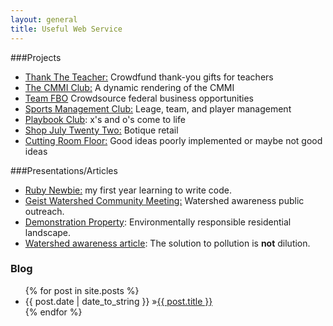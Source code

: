 ```yaml
---
layout: general
title: Useful Web Service
---
```




###Projects
* [Thank The Teacher:](projects.html#ttt) Crowdfund thank-you gifts for teachers
* [The CMMI Club:](projects.html#bsfc) A dynamic rendering of the CMMI 
* [Team FBO](projects.html#tfbo) Crowdsource federal business opportunities
* [Sports Management Club:](projects.html#smc) Leage, team, and player management
* [Playbook Club](projects.html#playbook): x's and o's come to life
* [Shop July Twenty Two:](projects.html#sj22) Botique retail
* [Cutting Room Floor:](projects.html#cut) Good ideas poorly implemented or maybe not good ideas

###Presentations/Articles
* [Ruby Newbie:](http://www.slideshare.net/matthewnewell/ruby-newbie-26183481) my first year learning to write code.
* [Geist Watershed Community Meeting:](http://www.slideshare.net/matthewnewell/geistfall-creek-watershed-public-meeting) Watershed awareness public outreach.
* [Demonstration Property](http://www.slideshare.net/matthewnewell/wildlife-and-watershed-friendly-residential-landscape): Environmentally responsible residential landscape.
* [Watershed awareness article](http://www.townepost.com/geist/spring-fertilization-tips-geist-watershed-alliance/): The solution to pollution is **not** dilution. 

<div id="home">
  <h3><i class="icon-bookmark"></i> Blog</h3>
  <ul id="blog-posts" class="posts">
    {% for post in site.posts %}
      <li><span>{{ post.date | date_to_string }} &raquo;</span><a href="{{ post.url }}">{{ post.title }}</a></li>
    {% endfor %}
  </ul>
</div>

